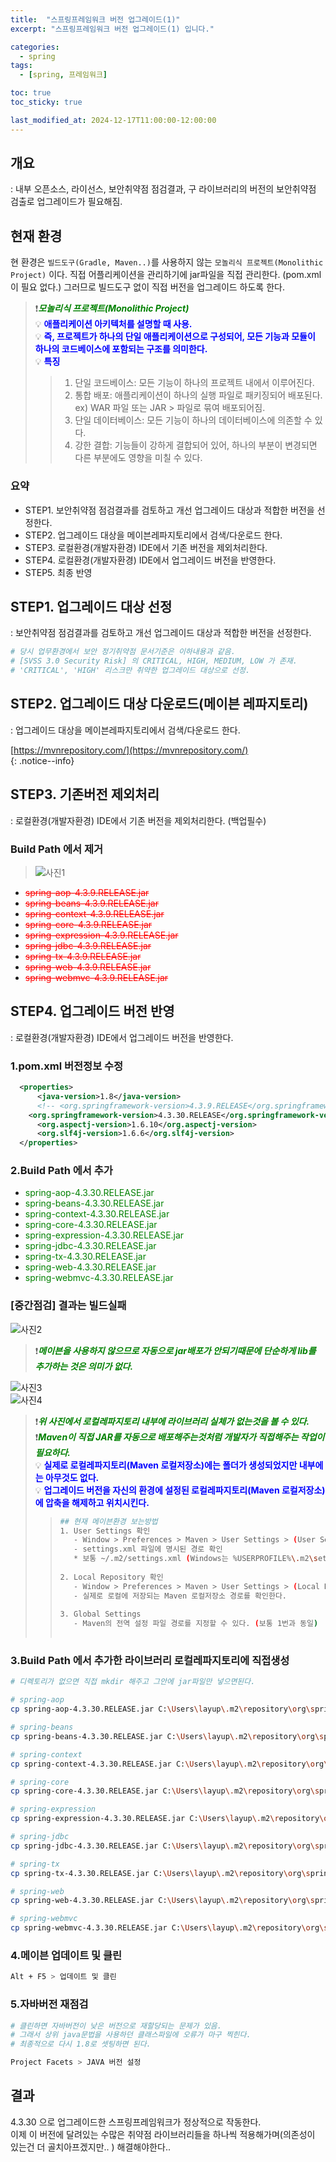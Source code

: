 ```yaml
---
title:  "스프링프레임워크 버전 업그레이드(1)"
excerpt: "스프링프레임워크 버전 업그레이드(1) 입니다."

categories:
  - spring
tags:
  - [spring, 프레임워크]

toc: true
toc_sticky: true

last_modified_at: 2024-12-17T11:00:00-12:00:00
---
```


## 개요
: 내부 오픈소스, 라이선스, 보안취약점 점검결과, 구 라이브러리의 버전의 보안취약점 검출로 업그레이드가 필요해짐.


  
## 현재 환경
현 환경은 `빌드도구(Gradle, Maven..)`를 사용하지 않는 `모놀리식 프로젝트(Monolithic Project)` 이다. 직접 어플리케이션을 관리하기에 jar파일을 직접 관리한다. (pom.xml 이 필요 없다.) 그러므로 빌드도구 없이 직접 버전을 업그레이드 하도록 한다. 

> ❗<span style='color:green'>***모놀리식 프로젝트(Monolithic Project)***</span>  
> 💡 <span style='color:blue'>**애플리케이션 아키텍처를 설명할 때 사용.**</span>  
> 💡 <span style='color:blue'>**즉, 프로젝트가 하나의 단일 애플리케이션으로 구성되어, 모든 기능과 모듈이 하나의 코드베이스에 포함되는 구조를 의미한다.**</span>  
> 💡 <span style='color:blue'>**특징**</span>  
> > 1. 단일 코드베이스: 모든 기능이 하나의 프로젝트 내에서 이루어진다.
> > 2. 통합 배포: 애플리케이션이 하나의 실행 파일로 패키징되어 배포된다. ex) WAR 파일 또는 JAR > 파일로 묶여 배포되어짐.
> > 3. 단일 데이터베이스: 모든 기능이 하나의 데이터베이스에 의존할 수 있다.
> > 4. 강한 결합: 기능들이 강하게 결합되어 있어, 하나의 부분이 변경되면 다른 부분에도 영향을 미칠 수 있다.
>  


### 요약
- STEP1. 보안취약점 점검결과를 검토하고 개선 업그레이드 대상과 적합한 버전을 선정한다.
- STEP2. 업그레이드 대상을 메이븐레파지토리에서 검색/다운로드 한다.
- STEP3. 로컬환경(개발자환경) IDE에서 기존 버전을 제외처리한다.
- STEP4. 로컬환경(개발자환경) IDE에서 업그레이드 버전을 반영한다.
- STEP5. 최종 반영



## STEP1. 업그레이드 대상 선정
: 보안취약점 점검결과를 검토하고 개선 업그레이드 대상과 적합한 버전을 선정한다.

```bash
# 당시 업무환경에서 보안 정기취약점 문서기준은 이하내용과 같음. 
# [SVSS 3.0 Security Risk] 의 CRITICAL, HIGH, MEDIUM, LOW 가 존재.
# 'CRITICAL', 'HIGH' 리스크만 취약한 업그레이드 대상으로 선정.
```


## STEP2. 업그레이드 대상 다운로드(메이븐 레파지토리)
: 업그레이드 대상을 메이븐레파지토리에서 검색/다운로드 한다. 

[https://mvnrepository.com/](https://mvnrepository.com/)  
{: .notice--info}



## STEP3. 기존버전 제외처리
: 로컬환경(개발자환경) IDE에서 기존 버전을 제외처리한다. (백업필수)

### Build Path 에서 제거
> ![사진1](/assets/images/WebProgramming/Spring/spring_lib-upgrade01.png)  

  - <span style='color:red'>~~spring-aop-4.3.9.RELEASE.jar~~</span>  
  - <span style='color:red'>~~spring-beans-4.3.9.RELEASE.jar~~</span>  
  - <span style='color:red'>~~spring-context-4.3.9.RELEASE.jar~~</span>  
  - <span style='color:red'>~~spring-core-4.3.9.RELEASE.jar~~</span>  
  - <span style='color:red'>~~spring-expression-4.3.9.RELEASE.jar~~</span>  
  - <span style='color:red'>~~spring-jdbc-4.3.9.RELEASE.jar~~</span>  
  - <span style='color:red'>~~spring-tx-4.3.9.RELEASE.jar~~</span>  
  - <span style='color:red'>~~spring-web-4.3.9.RELEASE.jar~~</span>  
  - <span style='color:red'>~~spring-webmvc-4.3.9.RELEASE.jar~~</span>  


## STEP4. 업그레이드 버전 반영  
: 로컬환경(개발자환경) IDE에서 업그레이드 버전을 반영한다.

### 1.pom.xml 버전정보 수정

```xml
  <properties>
	  <java-version>1.8</java-version>
	  <!-- <org.springframework-version>4.3.9.RELEASE</org.springframework-version> -->
    <org.springframework-version>4.3.30.RELEASE</org.springframework-version>
	  <org.aspectj-version>1.6.10</org.aspectj-version>
	  <org.slf4j-version>1.6.6</org.slf4j-version>
  </properties>
```

### 2.Build Path 에서 추가
  - <span style='color:green'>spring-aop-4.3.30.RELEASE.jar</span>  
  - <span style='color:green'>spring-beans-4.3.30.RELEASE.jar</span>  
  - <span style='color:green'>spring-context-4.3.30.RELEASE.jar</span>  
  - <span style='color:green'>spring-core-4.3.30.RELEASE.jar</span>  
  - <span style='color:green'>spring-expression-4.3.30.RELEASE.jar</span>  
  - <span style='color:green'>spring-jdbc-4.3.30.RELEASE.jar</span>  
  - <span style='color:green'>spring-tx-4.3.30.RELEASE.jar</span>  
  - <span style='color:green'>spring-web-4.3.30.RELEASE.jar</span>  
  - <span style='color:green'>spring-webmvc-4.3.30.RELEASE.jar</span>  
  

### [중간점검] 결과는 빌드실패
![사진2](/assets/images/WebProgramming/Spring/spring_lib-upgrade02.png)  

> ❗<span style='color:green'>***메이븐을 사용하지 않으므로 자동으로 jar배포가 안되기때문에 단순하게 lib를 추가하는 것은 의미가 없다.***</span>  

![사진3](/assets/images/WebProgramming/Spring/spring_lib-upgrade03.png)  
![사진4](/assets/images/WebProgramming/Spring/spring_lib-upgrade04.png)  
> ❗<span style='color:green'>***위 사진에서 로컬레파지토리 내부에 라이브러리 실체가 없는것을 볼 수 있다.***</span>  
> ❗<span style='color:green'>***Maven이 직접 JAR를 자동으로 배포해주는것처럼 개발자가 직접해주는 작업이 필요하다.***</span>  
> 💡 <span style='color:blue'>**실제로 로컬레파지토리(Maven 로컬저장소)에는 폴더가 생성되었지만 내부에는 아무것도 없다.**</span>  
> 💡 <span style='color:blue'>**업그레이드 버전을 자신의 환경에 설정된 로컬레파지토리(Maven 로컬저장소) 에 압축을 해제하고 위치시킨다.**</span>  
> 
> > ```bash 
> > ## 현재 메이븐환경 보는방법
> > 1. User Settings 확인
> >    - Window > Preferences > Maven > User Settings > (User Settings)
> >    - settings.xml 파일에 명시된 경로 확인 
> >    * 보통 ~/.m2/settings.xml (Windows는 %USERPROFILE%\.m2\settings.xml) 경로에 위치함
> >  
> > 2. Local Repository 확인
> >    - Window > Preferences > Maven > User Settings > (Local Repository)
> >    - 실제로 로컬에 저장되는 Maven 로컬저장소 경로를 확인한다.
> >    
> > 3. Global Settings
> >    - Maven의 전역 설정 파일 경로를 지정할 수 있다. (보통 1번과 동일)
> >  
> > ```


### 3.Build Path 에서 추가한 라이브러리 로컬레파지토리에 직접생성

```bash
# 디렉토리가 없으면 직접 mkdir 해주고 그안에 jar파일만 넣으면된다.

# spring-aop
cp spring-aop-4.3.30.RELEASE.jar C:\Users\layup\.m2\repository\org\springframework\spring-aop\4.3.30.RELEASE

# spring-beans
cp spring-beans-4.3.30.RELEASE.jar C:\Users\layup\.m2\repository\org\springframework\spring-beans\4.3.30.RELEASE

# spring-context
cp spring-context-4.3.30.RELEASE.jar C:\Users\layup\.m2\repository\org\springframework\spring-context\4.3.30.RELEASE

# spring-core
cp spring-core-4.3.30.RELEASE.jar C:\Users\layup\.m2\repository\org\springframework\spring-core\4.3.30.RELEASE

# spring-expression
cp spring-expression-4.3.30.RELEASE.jar C:\Users\layup\.m2\repository\org\springframework\spring-expression\4.3.30.RELEASE

# spring-jdbc
cp spring-jdbc-4.3.30.RELEASE.jar C:\Users\layup\.m2\repository\org\springframework\spring-jdbc\4.3.30.RELEASE

# spring-tx
cp spring-tx-4.3.30.RELEASE.jar C:\Users\layup\.m2\repository\org\springframework\spring-tx\4.3.30.RELEASE

# spring-web
cp spring-web-4.3.30.RELEASE.jar C:\Users\layup\.m2\repository\org\springframework\spring-web\4.3.30.RELEASE

# spring-webmvc
cp spring-webmvc-4.3.30.RELEASE.jar C:\Users\layup\.m2\repository\org\springframework\spring-webmvc\4.3.30.RELEASE

```

### 4.메이븐 업데이트 및 클린
```bash
Alt + F5 > 업데이트 및 클린

```

### 5.자바버전 재점검
```bash
# 클린하면 자바버전이 낮은 버전으로 재할당되는 문제가 있음. 
# 그래서 상위 java문법을 사용하던 클래스파일에 오류가 마구 찍힌다.
# 최종적으로 다시 1.8로 셋팅하면 된다.

Project Facets > JAVA 버전 설정

```

## 결과
4.3.30 으로 업그레이드한 스프링프레임워크가 정상적으로 작동한다.  
이제 이 버전에 달려있는 수많은 취약점 라이브러리들을 하나씩 적용해가며(의존성이 있는건 더 골치아프겠지만.. ) 해결해야한다..